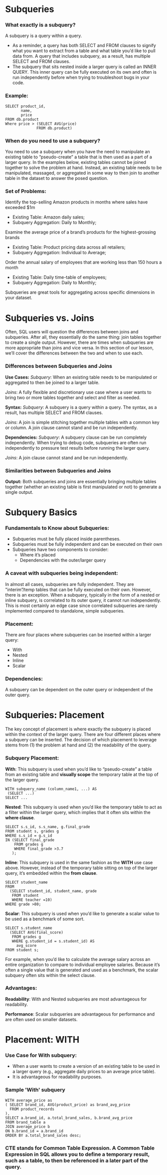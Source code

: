 # Subqueries

### What exactly is a subquery?

 A subquery is a query within a query.
- As a reminder, a query has both SELECT and FROM clauses to signify what you want to extract from a table and what table you’d like to pull data from. A query that includes subquery, as a result, has multiple SELECT and FROM clauses.
- The subquery that sits nested inside a larger query is called an INNER QUERY. This inner query can be fully executed on its own and often is run independently before when trying to troubleshoot bugs in your code.

### Example:

```
SELECT product_id,
       name,
       price
FROM db.product
Where price > (SELECT AVG(price)
              FROM db.product)
```

### When do you need to use a subquery?

You need to use a subquery when you have the need to manipulate an existing table to “pseudo-create” a table that is then used as a part of a larger query. In the examples below, existing tables cannot be joined together to solve the problem at hand. Instead, an existing table needs to be manipulated, massaged, or aggregated in some way to then join to another table in the dataset to answer the posed question.

### Set of Problems:

Identify the top-selling Amazon products in months where sales have exceeded $1m
- Existing Table: Amazon daily sales;
- Subquery Aggregation: Daily to Monthly;

Examine the average price of a brand’s products for the highest-grossing brands
- Existing Table: Product pricing data across all retailers;
- Subquery Aggregation: Individual to Average;

Order the annual salary of employees that are working less than 150 hours a month
- Existing Table: Daily time-table of employees;
- Subquery Aggregation: Daily to Monthly;

Subqueries are great tools for aggregating across specific dimensions in your dataset.

# Subqueries vs. Joins

Often, SQL users will question the differences between joins and subqueries. After all, they essentially do the same thing: join tables together to create a single output. However, there are times when subqueries are more appropriate than joins and vice versa. In this section of our lesson, we’ll cover the differences between the two and when to use each.

### Differences between Subqueries and Joins

**Use Cases:**
*Subquery*: When an existing table needs to be manipulated or aggregated to then be joined to a larger table.

*Joins*: A fully flexible and discretionary use case where a user wants to bring two or more tables together and select and filter as needed.

**Syntax:**
*Subquery*: A subquery is a query within a query. The syntax, as a result, has multiple SELECT and FROM clauses.

*Joins*: A join is simple stitching together multiple tables with a common key or column. A join clause cannot stand and be run independently.

**Dependencies:**
*Subquery*: A subquery clause can be run completely independently. When trying to debug code, subqueries are often run independently to pressure test results before running the larger query.

*Joins*: A join clause cannot stand and be run independently.

### Similarities between Subqueries and Joins

**Output:**
Both subqueries and joins are essentially bringing multiple tables together (whether an existing table is first manipulated or not) to generate a single output.

# Subquery Basics

### Fundamentals to Know about Subqueries:
- Subqueries must be fully placed inside parentheses.
- Subqueries must be fully independent and can be executed on their own
- Subqueries have two components to consider:
  - Where it’s placed
  - Dependencies with the outer/larger query

### A caveat with subqueries being independent:

In almost all cases, subqueries are fully independent. They are "interim”/temp tables that can be fully executed on their own. However, there is an exception. When a subquery, typically in the form of a nested or inline subquery, is correlated to its outer query, it cannot run independently. This is most certainly an edge case since correlated subqueries are rarely implemented compared to standalone, simple subqueries.

### Placement:
There are four places where subqueries can be inserted within a larger query:

- With
- Nested
- Inline
- Scalar

### Dependencies:
A subquery can be dependent on the outer query or independent of the outer query.

# Subqueries: Placement

The key concept of placement is where exactly the subquery is placed within the context of the larger query. There are four different places where a subquery can be inserted. The decision of which placement to leverage stems from (1) the problem at hand and (2) the readability of the query.

### Subquery Placement:
**With**: This subquery is used when you’d like to “pseudo-create” a table from an existing table and **visually scope** the temporary table at the top of the larger query.
```
WITH subquery_name (column_name1, ...) AS
 (SELECT ...)
SELECT ...
```

**Nested**: This subquery is used when you’d like the temporary table to act as a filter within the larger query, which implies that it often sits within the **where clause**.
```
SELECT s.s_id, s.s_name, g.final_grade
FROM student s, grades g
WHERE s.s_id = g.s_id
IN (SELECT final_grade
    FROM grades g
    WHERE final_grade >3.7
   );

```

**Inline**: This subquery is used in the same fashion as the **WITH** use case above. However, instead of the temporary table sitting on top of the larger query, it’s embedded within the **from clause**.
```
SELECT student_name
FROM
  (SELECT student_id, student_name, grade
   FROM student
   WHERE teacher =10)
WHERE grade >80;
```

**Scalar**: This subquery is used when you’d like to generate a scalar value to be used as a benchmark of some sort.
```
SELECT s.student_name
  (SELECT AVG(final_score)
   FROM grades g
   WHERE g.student_id = s.student_id) AS
     avg_score
FROM student s;
```

For example, when you’d like to calculate the average salary across an entire organization to compare to individual employee salaries. Because it’s often a single value that is generated and used as a benchmark, the scalar subquery often sits within the select clause.

### Advantages:
**Readability**: With and Nested subqueries are most advantageous for readability.

**Performance**: Scalar subqueries are advantageous for performance and are often used on smaller datasets.


# Placement: WITH

### Use Case for With subquery:
- When a user wants to create a version of an existing table to be used in a larger query (e.g., aggregate daily prices to an average price table).
- It is advantageous for readability purposes.

### Sample 'With' subquery

```
WITH average_price as
( SELECT brand_id, AVG(product_price) as brand_avg_price
  FROM product_records
),
SELECT a.brand_id, a.total_brand_sales, b.brand_avg_price
FROM brand_table a
JOIN average_price b
ON b.brand_id = a.brand_id
ORDER BY a.total_brand_sales desc;
```

### CTE stands for Common Table Expression. A Common Table Expression in SQL allows you to define a temporary result, such as a table, to then be referenced in a later part of the query.


